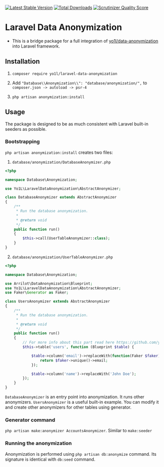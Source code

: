 [![Latest Stable Version](https://poser.pugx.org/yo1l/laravel-data-anonymization/v/stable.svg)](https://packagist.org/packages/yo1l/laravel-data-anonymization/)
[![Total Downloads](https://img.shields.io/packagist/dt/yo1l/laravel-data-anonymization.svg?style=flat)](https://packagist.org/packages/yo1l/laravel-data-anonymization)
[![Scrutinizer Quality Score](https://scrutinizer-ci.com/g/yo1l/laravel-data-anonymization/badges/quality-score.png?b=master)](https://scrutinizer-ci.com/g/yo1l/laravel-data-anonymization/)

# Laravel Data Anonymization

* This is a bridge package for a full integration of [yo1l/data-anonymization](https://github.com/yo1l/data-anonymization) into Laravel framework.

## Installation

1. ```composer require yo1l/laravel-data-anonymization```

2. Add `"Database\\Anonymization\\": "database/anonymization/",` to `composer.json -> autoload -> psr-4`

4. `php artisan anonymization:install`


## Usage

The package is designed to be as much consistent with Laravel built-in seeders as possible.

### Bootstrapping

`php artisan anonymization:install` creates two files:

1) `database/anonymization/DatabaseAnonymizer.php`

```php
<?php

namespace Database\Anonymization;

use Yo1L\LaravelDataAnonymization\AbstractAnonymizer;

class DatabaseAnonymizer extends AbstractAnonymizer
{
    /**
     * Run the database anonymization.
     *
     * @return void
     */
    public function run()
    {
        $this->call(UserTableAnonymizer::class);
    }
}

```

2) `database/anonymization/UserTableAnonymizer.php`

```php
<?php

namespace Database\Anonymization;

use Arrilot\DataAnonymization\Blueprint;
use Yo1L\LaravelDataAnonymization\AbstractAnonymizer;
use Faker\Generator as Faker;

class UsersAnonymizer extends AbstractAnonymizer
{
    /**
     * Run the database anonymization.
     *
     * @return void
     */
    public function run()
    {
        // For more info about this part read here https://github.com/yo1l/data-anonymization
        $this->table('users', function (Blueprint $table) {

            $table->column('email')->replaceWith(function(Faker $faker) {
                return $faker->unique()->email;
            });

            $table->column('name')->replaceWith('John Doe');
        });
    }
}

```

`DatabaseAnonymizer` is an entry point into anonymization. It runs other anonymizers.
`UsersAnonymizer` is a useful built-in example. You can modify it and create other anonymizers for other tables using generator.

### Generator command

`php artisan make:anonymizer AccountsAnonymizer`. Similar to `make:seeder`

### Running the anonymization

Anonymization is performed using `php artisan db:anonymize` command.
Its signature is identical with `db:seed` command.

